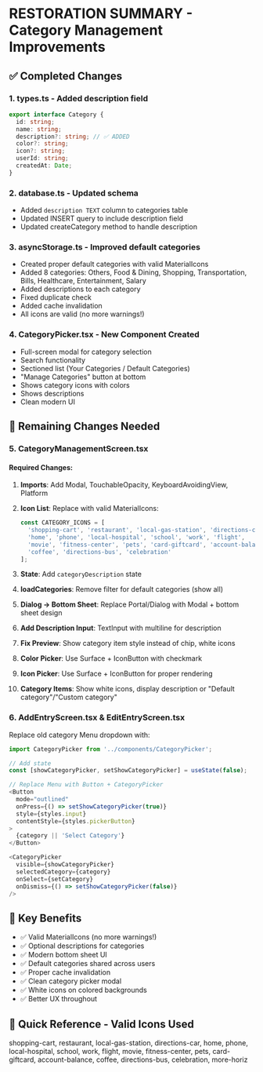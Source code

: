 # RESTORATION SUMMARY - Category Management Improvements

## ✅ Completed Changes

### 1. **types.ts** - Added description field
```typescript
export interface Category {
  id: string;
  name: string;
  description?: string; // ✅ ADDED
  color?: string;
  icon?: string;
  userId: string;
  createdAt: Date;
}
```

### 2. **database.ts** - Updated schema
- Added `description TEXT` column to categories table
- Updated INSERT query to include description field
- Updated createCategory method to handle description

### 3. **asyncStorage.ts** - Improved default categories
- Created proper default categories with valid MaterialIcons
- Added 8 categories: Others, Food & Dining, Shopping, Transportation, Bills, Healthcare, Entertainment, Salary
- Added descriptions to each category
- Fixed duplicate check
- Added cache invalidation
- All icons are valid (no more warnings!)

### 4. **CategoryPicker.tsx** - New Component Created
- Full-screen modal for category selection
- Search functionality
- Sectioned list (Your Categories / Default Categories)
- "Manage Categories" button at bottom
- Shows category icons with colors
- Shows descriptions
- Clean modern UI

## 🚧 Remaining Changes Needed

### 5. **CategoryManagementScreen.tsx**
#### Required Changes:
1. **Imports**: Add Modal, TouchableOpacity, KeyboardAvoidingView, Platform
2. **Icon List**: Replace with valid MaterialIcons:
   ```typescript
   const CATEGORY_ICONS = [
     'shopping-cart', 'restaurant', 'local-gas-station', 'directions-car',
     'home', 'phone', 'local-hospital', 'school', 'work', 'flight',
     'movie', 'fitness-center', 'pets', 'card-giftcard', 'account-balance',
     'coffee', 'directions-bus', 'celebration'
   ];
   ```

3. **State**: Add `categoryDescription` state
4. **loadCategories**: Remove filter for default categories (show all)
5. **Dialog → Bottom Sheet**: Replace Portal/Dialog with Modal + bottom sheet design
6. **Add Description Input**: TextInput with multiline for description
7. **Fix Preview**: Show category item style instead of chip, white icons
8. **Color Picker**: Use Surface + IconButton with checkmark
9. **Icon Picker**: Use Surface + IconButton for proper rendering
10. **Category Items**: Show white icons, display description or "Default category"/"Custom category"

### 6. **AddEntryScreen.tsx** & **EditEntryScreen.tsx**
Replace old category Menu dropdown with:
```typescript
import CategoryPicker from '../components/CategoryPicker';

// Add state
const [showCategoryPicker, setShowCategoryPicker] = useState(false);

// Replace Menu with Button + CategoryPicker
<Button
  mode="outlined"
  onPress={() => setShowCategoryPicker(true)}
  style={styles.input}
  contentStyle={styles.pickerButton}
>
  {category || 'Select Category'}
</Button>

<CategoryPicker
  visible={showCategoryPicker}
  selectedCategory={category}
  onSelect={setCategory}
  onDismiss={() => setShowCategoryPicker(false)}
/>
```

## 🎯 Key Benefits
- ✅ Valid MaterialIcons (no more warnings!)
- ✅ Optional descriptions for categories
- ✅ Modern bottom sheet UI
- ✅ Default categories shared across users
- ✅ Proper cache invalidation
- ✅ Clean category picker modal
- ✅ White icons on colored backgrounds
- ✅ Better UX throughout

## 📝 Quick Reference - Valid Icons Used
shopping-cart, restaurant, local-gas-station, directions-car, home, phone,
local-hospital, school, work, flight, movie, fitness-center, pets,
card-giftcard, account-balance, coffee, directions-bus, celebration, more-horiz
